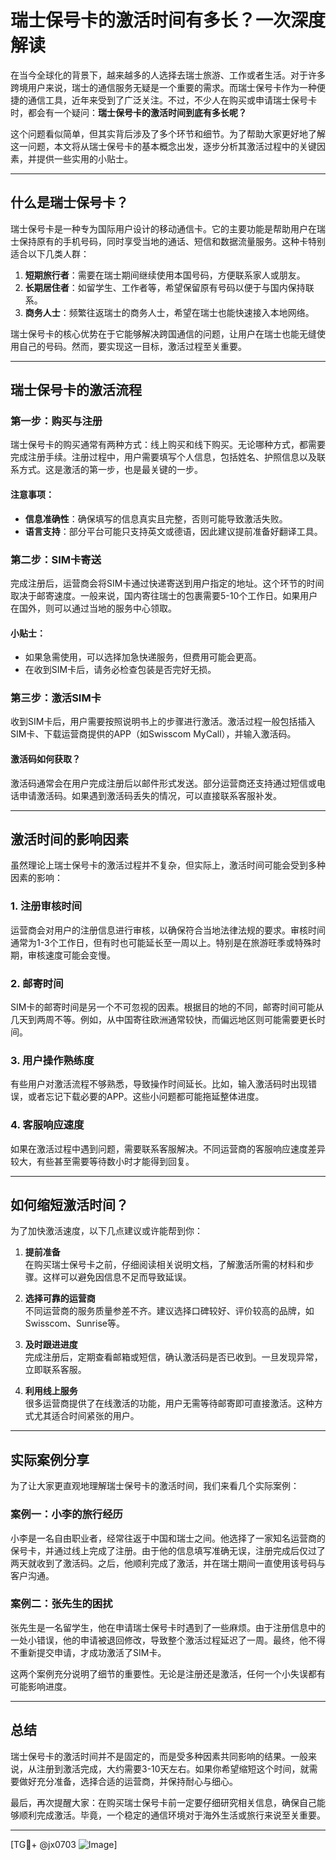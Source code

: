 # 瑞士保号卡的激活时间有多长？一次深度解读

在当今全球化的背景下，越来越多的人选择去瑞士旅游、工作或者生活。对于许多跨境用户来说，瑞士的通信服务无疑是一个重要的需求。而瑞士保号卡作为一种便捷的通信工具，近年来受到了广泛关注。不过，不少人在购买或申请瑞士保号卡时，都会有一个疑问：**瑞士保号卡的激活时间到底有多长呢？**

这个问题看似简单，但其实背后涉及了多个环节和细节。为了帮助大家更好地了解这一问题，本文将从瑞士保号卡的基本概念出发，逐步分析其激活过程中的关键因素，并提供一些实用的小贴士。

---

## 什么是瑞士保号卡？

瑞士保号卡是一种专为国际用户设计的移动通信卡。它的主要功能是帮助用户在瑞士保持原有的手机号码，同时享受当地的通话、短信和数据流量服务。这种卡特别适合以下几类人群：

1. **短期旅行者**：需要在瑞士期间继续使用本国号码，方便联系家人或朋友。
2. **长期居住者**：如留学生、工作者等，希望保留原有号码以便于与国内保持联系。
3. **商务人士**：频繁往返瑞士的商务人士，希望在瑞士也能快速接入本地网络。

瑞士保号卡的核心优势在于它能够解决跨国通信的问题，让用户在瑞士也能无缝使用自己的号码。然而，要实现这一目标，激活过程至关重要。

---

## 瑞士保号卡的激活流程

### 第一步：购买与注册
瑞士保号卡的购买通常有两种方式：线上购买和线下购买。无论哪种方式，都需要完成注册手续。注册过程中，用户需要填写个人信息，包括姓名、护照信息以及联系方式。这是激活的第一步，也是最关键的一步。

#### 注意事项：
- **信息准确性**：确保填写的信息真实且完整，否则可能导致激活失败。
- **语言支持**：部分平台可能只支持英文或德语，因此建议提前准备好翻译工具。

### 第二步：SIM卡寄送
完成注册后，运营商会将SIM卡通过快递寄送到用户指定的地址。这个环节的时间取决于邮寄速度。一般来说，国内寄往瑞士的包裹需要5-10个工作日。如果用户在国外，则可以通过当地的服务中心领取。

#### 小贴士：
- 如果急需使用，可以选择加急快递服务，但费用可能会更高。
- 在收到SIM卡后，请务必检查包装是否完好无损。

### 第三步：激活SIM卡
收到SIM卡后，用户需要按照说明书上的步骤进行激活。激活过程一般包括插入SIM卡、下载运营商提供的APP（如Swisscom MyCall），并输入激活码。

#### 激活码如何获取？
激活码通常会在用户完成注册后以邮件形式发送。部分运营商还支持通过短信或电话申请激活码。如果遇到激活码丢失的情况，可以直接联系客服补发。

---

## 激活时间的影响因素

虽然理论上瑞士保号卡的激活过程并不复杂，但实际上，激活时间可能会受到多种因素的影响：

### 1. 注册审核时间
运营商会对用户的注册信息进行审核，以确保符合当地法律法规的要求。审核时间通常为1-3个工作日，但有时也可能延长至一周以上。特别是在旅游旺季或特殊时期，审核速度可能会变慢。

### 2. 邮寄时间
SIM卡的邮寄时间是另一个不可忽视的因素。根据目的地的不同，邮寄时间可能从几天到两周不等。例如，从中国寄往欧洲通常较快，而偏远地区则可能需要更长时间。

### 3. 用户操作熟练度
有些用户对激活流程不够熟悉，导致操作时间延长。比如，输入激活码时出现错误，或者忘记下载必要的APP。这些小问题都可能拖延整体进度。

### 4. 客服响应速度
如果在激活过程中遇到问题，需要联系客服解决。不同运营商的客服响应速度差异较大，有些甚至需要等待数小时才能得到回复。

---

## 如何缩短激活时间？

为了加快激活速度，以下几点建议或许能帮到你：

1. **提前准备**  
   在购买瑞士保号卡之前，仔细阅读相关说明文档，了解激活所需的材料和步骤。这样可以避免因信息不足而导致延误。

2. **选择可靠的运营商**  
   不同运营商的服务质量参差不齐。建议选择口碑较好、评价较高的品牌，如Swisscom、Sunrise等。

3. **及时跟进进度**  
   完成注册后，定期查看邮箱或短信，确认激活码是否已收到。一旦发现异常，立即联系客服。

4. **利用线上服务**  
   很多运营商提供了在线激活的功能，用户无需等待邮寄即可直接激活。这种方式尤其适合时间紧张的用户。

---

## 实际案例分享

为了让大家更直观地理解瑞士保号卡的激活时间，我们来看几个实际案例：

### 案例一：小李的旅行经历
小李是一名自由职业者，经常往返于中国和瑞士之间。他选择了一家知名运营商的保号卡，并通过线上完成了注册。由于他的信息填写准确无误，注册完成后仅过了两天就收到了激活码。之后，他顺利完成了激活，并在瑞士期间一直使用该号码与客户沟通。

### 案例二：张先生的困扰
张先生是一名留学生，他在申请瑞士保号卡时遇到了一些麻烦。由于注册信息中的一处小错误，他的申请被退回修改，导致整个激活过程延迟了一周。最终，他不得不重新提交申请，才成功激活了SIM卡。

这两个案例充分说明了细节的重要性。无论是注册还是激活，任何一个小失误都有可能影响进度。

---

## 总结

瑞士保号卡的激活时间并不是固定的，而是受多种因素共同影响的结果。一般来说，从注册到激活完成，大约需要3-10天左右。如果你希望缩短这个时间，就需要做好充分准备，选择合适的运营商，并保持耐心与细心。

最后，再次提醒大家：在购买瑞士保号卡前一定要仔细研究相关信息，确保自己能够顺利完成激活。毕竟，一个稳定的通信环境对于海外生活或旅行来说至关重要。

---

[TG💪+ @jx0703 ![Image](https://github.com/user-attachments/assets/dbca1d08-cadb-493c-b0ec-ad6f7a83f270)]